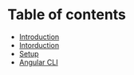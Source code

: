 # Table of contents

* [Introduction](README.md)
* [Intorduction](intorduction.md)
* [Setup](setup.md)
* [Angular CLI](angular-cli.md)

